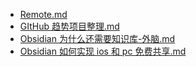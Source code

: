 - [ Remote.md ]( Remote.md )
- [ GItHub 趋势项目整理.md ]( GItHub%20趋势项目整理.md )
- [ Obsidian 为什么还需要知识库-外脑.md ]( Obsidian%20为什么还需要知识库-外脑.md )
- [ Obsidian 如何实现 ios 和 pc 免费共享.md ]( Obsidian%20如何实现%20ios%20和%20pc%20免费共享.md )